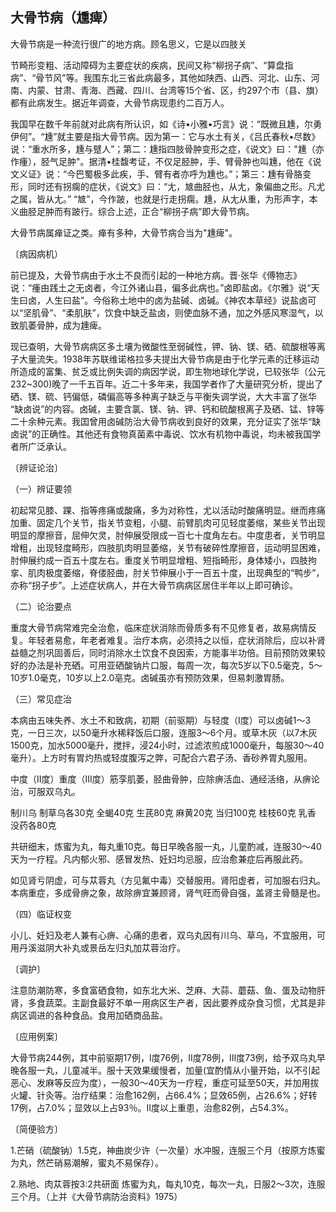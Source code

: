 ## 大骨节病（尰痺）

大骨节病是一种流行很广的地方病。顾名思义，它是以四肢关

节畸形变粗、活动障碍为主要症状的疾病，民间又称“柳拐子病”、“算盘指病”、“骨节风”等。我围东北三省此病最多，其他如陕西、山西、河北、山东、河南、内蒙、甘肃、青海、西藏、四川、台湾等15个省、区，约297个市（县、旗）都有此病发生。据近年调查，大骨节病现患约二百万人。

我国早在数千年前就对此病有所认识，如《诗•小雅•巧言》说：“既微且尰，尔勇伊何”。“尰”就主要是指大骨节病。因为第一：它与水土有关，《吕氏春秋•尽数》说：“重水所多，尰与躄人”；第二：尰指四肢骨肿变形之症，《说文》曰："尰（亦作瘇），胫气足肿"。据清•桂馥考证，不仅足胫肿，手、臂骨肿也叫尰，他在《说文义证》说：“今巴蜀极多此疾，手、臂有者亦呼为尰也。”；第三：尰有骨胳变形，同时还有拐瘸的症状，《说文》曰：“尢，㝿曲胫也，从尢，象偏曲之形。凡尤之属，皆从尢。”   “㝿”，今作跛，也就是行走拐瘸。尰，从尢从重，为形声字，本义曲胫足肿而有跛行。综合上述，正合“柳拐子病”即大骨节病。

大骨节病属瘅证之类。瘅有多种，大骨节病合当为"尰痺"。

〔病因病机）

前已提及，大骨节病由于水土不良而引起的一种地方病。晋·张华《傅物志》说：“瘇由践土之无卤者，今江外诸山县，偏多此病也。”卤即盐卤。《尔雅》说“天生曰卤，人生曰盐”。今俗称土地中的卤为盐碱、卤碱。《神农本草经》说盐卤可以“坚肌骨”、“柔肌肤”，饮食中缺乏盐卤，则使血脉不通，加之外感风寒湿气，以致肌萎骨肿，成为尰痺。

现已查明，大骨节病病区多土壤为微酸性至弱碱性，钾、钠、镁、硒、硫酸根等离子大量流失。1938年苏联维诺格拉多夫提出大骨节病是由于化学元素的迁移运动所造成的富集、贫乏或比例失调的病因学说，即生物地球化学说，已较张华（公元232\~300)晚了一千五百年。近二十多年来，我国学者作了大量研究分析，提出了硒、镁、硫、钙偏低，磷偏高等多种离子缺乏与平衡失调学说，大大丰富了张华 “缺卤说”的内容。卤碱，主要含氯、镁、钠、钾、钙和硫酸根离子及硒、锰、锌等二十余种元素。我囯曾用卤碱防治大骨节病收到良好的效果，充分证实了张华“缺卤说”的正确性。其他还有食物真菌素中毒说、饮水有机物中毒说，均未被我国学者所广泛承认。

〔辨证论治〕

（一）辨证要领

初起常见膝、踝、指等疼痛或酸痛，多为对称性，尤以活动时酸痛明显。继而疼痛加重、固定几个关节，指关节变粗，小腿、前臂肌肉可见轻度萎缩，某些关节出现明显的摩擦音，屈伸欠灵，肘伸展受限成一百七十度角左右。中度患者，关节明显增粗，出现轻度畸形，四肢肌肉明显萎缩，关节有破碎性摩擦音，运动明显困难，肘伸展约成一百五十度左右。重度关节明显增粗、短指畸形，身体矮小，四肢拘挛、肌肉极度萎缩，脊偻胫曲，肘关节伸展小于一百五十度，出现典型的“鸭步”，亦称“拐子步”。上述症状病人，并在大骨节病病区居住半年以上即可确诊。

（二）论治要点

重度大骨节病常难完全治愈，临床症状消除而骨质多有不见修复者，故易病情反复。年轻者易愈，年老者难复。治疗本病，必须持之以恒，症状消除后，应以补肾益髓之剂巩固善后，同时消除水土饮食不良因索，方能事半功倍。目前预防效果较好的办法是补充硒。可用亚硒酸钠片口服，每周一次，每次5岁以下0.5毫克，5〜10岁1.0毫克，10岁以上2.0亳克。卤碱虽亦有预防效果，但易刺激胃肠。

（三）常见症治

本病由五味失养、水土不和致病，初期（前驱期）与轻度（I度）可以卤碱1〜3克，一日三次，以50毫升水稀释饭后口服，连服3〜6个月。或草木灰（以7木灰1500克，加水5000毫升，搅拌，浸24小时，过滤浓煎成1000毫升，每服30〜40毫升）。上方时有胃灼热或轻度腹泻之弊，可配合六君子汤、香砂养胃丸服用。

中度（Ⅱ度）重度（Ⅲ度）筋孪肌萎，胫曲骨肿，应除痹活血、通经活络，从痹论治，可服双乌丸。

制川乌    制草乌各30克   全蝎40克   生芪80克    麻黄20克  当归100克    桂枝60克    乳香  没药各80克

共研细末，炼蜜为丸，每丸重10克。每日早晚各服一丸，儿童酌减，连服30〜40天为一疗程。凡内郁火邪、感冒发热、妊妇均忌服，应治愈兼症后再服此药。

如见肾亏阴虚，可与苁蓉丸（方见氟中毒）交替服用。肾阳虚者，可加服右归丸。本病重症，多成骨痹之象，故除痹宜兼顾肾，肾气旺而骨自强，盖肾主骨髓是也。

（四）临证权变

小儿、妊妇及老人兼有心痹、心痛的患者，双乌丸因有川乌、草乌，不宜服用，可用丹溪滋阴大补丸或景岳左归丸加苁蓉治疗。

〔调护〕

注意防潮防寒，多食富硒食物，如东北大米、芝麻、大蒜、蘑菇、鱼、蛋及动物肝肾，多食蔬菜。主副食最好不单一用病区生产者，因此要养成杂食习惯，尤其是非病区调进的各种食品。食用加硒商品盐。

〔应用例案〕

大骨节病244例，其中前驱期17例，Ⅰ度76例，Ⅱ度78例，Ⅲ度73例，给予双乌丸早晚各服一丸，儿童减半。服十天效果缓慢者，加量(宜酌情从小量开始，以不引起恶心、发麻等反应为度），一般30〜40天为一疗程，重症可延至50天，并加用拔火罐、针灸等。治疗结果：治愈162例，占66.4%；显效65例，占26.6%；好转17例，占7.0%；显效以上占93％。Ⅱ度以上重患，治愈82例，占54.3%。

〔简便验方〕

1.芒硝（硫酸钠）1.5克，神曲炭少许（一次量）水冲服，连服三个月（按原方炼蜜为丸，然芒硝易潮解，蜜丸不易保存）。

2.熟地、肉苁蓉按3:2共研面   炼蜜为丸，每丸10克，每次一丸，日服2〜3次，连服三个月。（上并《大骨节病防治资料》1975）

